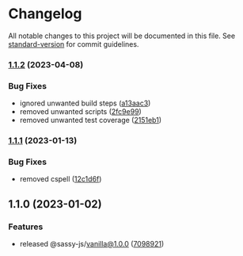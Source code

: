 # Changelog

All notable changes to this project will be documented in this file. See [standard-version](https://github.com/conventional-changelog/standard-version) for commit guidelines.

### [1.1.2](https://github.com/kashan-ahmad/sassy/compare/v1.1.1...v1.1.2) (2023-04-08)


### Bug Fixes

* ignored unwanted build steps ([a13aac3](https://github.com/kashan-ahmad/sassy/commit/a13aac3af340b714f8437cf9db5ae0fd37c71eff))
* removed unwanted scripts ([2fc9e99](https://github.com/kashan-ahmad/sassy/commit/2fc9e99ae516db9a348301b98728ff65c4acc3ed))
* removed unwanted test coverage ([2151eb1](https://github.com/kashan-ahmad/sassy/commit/2151eb1f32f2ce3c34f49fc5a41d1ca4af438b60))

### [1.1.1](https://github.com/kashan-ahmad/sassy/compare/v1.1.0...v1.1.1) (2023-01-13)


### Bug Fixes

* removed cspell ([12c1d6f](https://github.com/kashan-ahmad/sassy/commit/12c1d6f44ae7a6ca843c3cded6f53ce2e49f0777))

## 1.1.0 (2023-01-02)


### Features

* released @sassy-js/vanilla@1.0.0 ([7098921](https://github.com/kashan-ahmad/sassy/commit/7098921f76c05b0430f6d83f0180b248c32b6a92))
